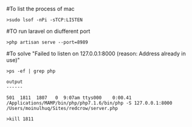 #To list the process of mac

```
>sudo lsof -nPi -sTCP:LISTEN
```

#TO run laravel on diufferent port

```
>php artisan serve --port=8989

```

#To solve "Failed to listen on 127.0.0.1:8000 (reason: Address already in use)"

```
>ps -ef | grep php

output
------

501  1811  1807   0  9:07am ttys000    0:00.41 /Applications/MAMP/bin/php/php7.1.6/bin/php -S 127.0.0.1:8000 /Users/moinulhuq/Sites/redcrow/server.php

>kill 1811
```

